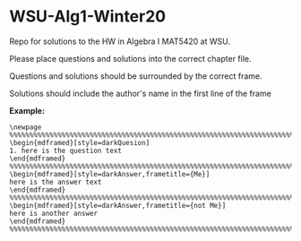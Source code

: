 # WSU-Alg1-Winter20

Repo for solutions to the HW in Algebra I MAT5420 at WSU. 

Please place questions and solutions into the correct chapter file. 

Questions and solutions should be surrounded by the correct frame.

Solutions should include the author's name in the first line of the frame

**Example:**
```
\newpage
%%%%%%%%%%%%%%%%%%%%%%%%%%%%%%%%%%%%%%%%%%%%%%%%%%%%%%%%%%%%%%%%%%%%%%%%%%%%%%%%
\begin{mdframed}[style=darkQuesion]
1. here is the question text
\end{mdframed}
%%%%%%%%%%%%%%%%%%%%%%%%%%%%%%%%%%%%%%%%%%%%%%%%%%%%%%%%%%%%%%%%%%%%%%%%%%%%%%%%
\begin{mdframed}[style=darkAnswer,frametitle={Me}]
here is the answer text
\end{mdframed}
%%%%%%%%%%%%%%%%%%%%%%%%%%%%%%%%%%%%%%%%%%%%%%%%%%%%%%%%%%%%%%%%%%%%%%%%%%%%%%%%
\begin{mdframed}[style=darkAnswer,frametitle={not Me}]
here is another answer
\end{mdframed}
%%%%%%%%%%%%%%%%%%%%%%%%%%%%%%%%%%%%%%%%%%%%%%%%%%%%%%%%%%%%%%%%%%%%%%%%%%%%%%%%
```

